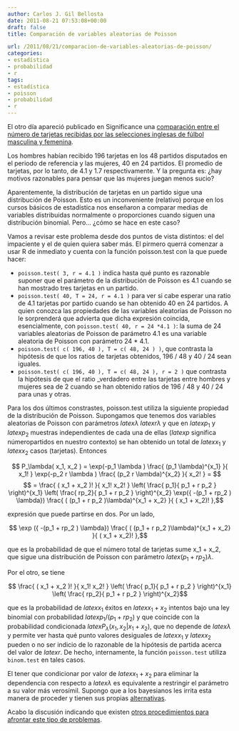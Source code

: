 ```yaml
---
author: Carlos J. Gil Bellosta
date: 2011-08-21 07:53:08+00:00
draft: false
title: Comparación de variables aleatorias de Poisson

url: /2011/08/21/comparacion-de-variables-aleatorias-de-poisson/
categories:
- estadística
- probabilidad
- r
tags:
- estadística
- poisson
- probabilidad
- r
---
```


El otro día apareció publicado en Significance una [comparación entre el número de tarjetas recibidas por las selecciones inglesas de fúlbol masculina y femenina](http://www.significancemagazine.org/details/webexclusive/1248403/The-fairer-sex-Comparing-cautions-in-men-and-womens-football.html).

Los hombres habían recibido 196 tarjetas en los 48 partidos disputados en el periodo de referencia y las mujeres, 40 en 24 partidos. El promedio de tarjetas, por lo tanto, de 4.1 y 1.7 respectivamente. Y la pregunta es: ¿hay motivos razonables para pensar que las mujeres juegan menos sucio?

Aparentemente, la distribución de tarjetas en un partido sigue una distribución de Poisson. Esto es un inconveniente (relativo) porque en los cursos básicos de estadística nos enseñaron a comparar medias de variables distribuidas normalmente o proporciones cuando siguen una distribución binomial. Pero... ¿cómo se hace en este caso?

Vamos a revisar este problema desde dos puntos de vista distintos: el del impaciente y el de quien quiera saber más. El pirmero querrá comenzar a usar R de inmediato y cuenta con la función poisson.test con la que puede hacer:



* `poisson.test( 3, r = 4.1 )` indica hasta qué punto es razonable suponer que el parámetro de la distribución de Poisson es 4.1 cuando se han mostrado tres tarjetas en un partido.
* `poisson.test( 40, T = 24, r = 4.1 )` para ver si cabe esperar una ratio de 4.1 tarjetas por partido cuando se han obtenido 40 en 24 partidos. A quien conozca las propiedades de las variables aleatorias de Poisson no le sorprenderá que advierta que dicha expresión coincida, esencialmente, con `poisson.test( 40, r = 24 *4.1 )`: la suma de 24 variables aleatorias de Poisson de parámetro 4.1 es una variable aleatoria de Poisson con parámetro 24 * 4.1.
* `poisson.test( c( 196, 40 ), T = c( 48, 24 ) )`, que contrasta la hipótesis de que los ratios de tarjetas obtenidos, 196 / 48 y 40 / 24 sean iguales.
* `poisson.test( c( 196, 40 ), T = c( 48, 24 ), r = 2 )` que contrasta la hipótesis de que el ratio _verdadero entre las tarjetas entre hombres y mujeres sea de 2 cuando se han obtenido ratios de 196 / 48 y 40 / 24 para unas y otras.

Para los dos últimos constrastes, poisson.test utiliza la siguiente propiedad de la distribución de Poisson. Supongamos que tenemos dos variables aleatorias de Poisson con parámetros $latex \lambda$ $latex r \lambda$ y que en $latex p_1$ y $latex p_2$ muestras independientes de cada una de ellas ($latex p$ significa númeropartidos en nuestro contexto) se han obtenido un total de $latex x_1$ y $latex x_2$ casos (tarjetas). Entonces


$$ P_\lambda( x_1, x_2 ) = \exp(-p_1 \lambda ) \frac{ (p_1 \lambda)^{x_1} }{ x_1! } \exp(-p_2 r \lambda ) \frac{ (p_2 r \lambda)^{x_2} }{ x_2! } = $$
$$ = \frac{ ( x_1 + x_2 )! }{ x_1! x_2! } \left( \frac{ p_1}{ p_1 + r p_2 } \right)^{x_1} \left( \frac{ rp_2}{ p_1 + r p_2 } \right)^{x_2} \exp({ -(p_1 + rp_2 ) \lambda})   \frac{ ( (p_1 + r p_2 )\lambda)^{x_1 + x_2} }{ ( x_1 + x_2)! },$$


expresión que puede partirse en dos. Por un lado,


$$ \exp ({ -(p_1 + rp_2 ) \lambda})  \frac{ ( (p_1 + r p_2 )\lambda)^{x_1 + x_2} }{ ( x_1 + x_2)! },$$


que es la probabilidad de que el número total de tarjetas sume x_1 + x_2, que sigue una distribución de Poisson con parámetro $latex (p_1 + r p_2 )\lambda$.

Por el otro, se tiene


$$ \frac{ ( x_1 + x_2 )! }{ x_1! x_2! } \left( \frac{ p_1}{ p_1 + r p_2 } \right)^{x_1} \left( \frac{ rp_2}{ p_1 + r p_2 } \right)^{x_2}$$


que es la probabilidad de $latex x_1$ éxitos en $latex x_1 + x_2$ intentos bajo una ley binomial con probabilidad $latex p_1 / (p_1 + r p_2 )$ y que coincide con la probabilidad condicionada $latex P_\lambda( x_1, x_2 | x_1 + x_2 )$, que no depende de $latex \lambda$ y permite ver hasta qué punto valores desiguales de $latex x_1$ y $latex x_2$ pueden o no ser indicio de lo razonable de la hipótesis de partida acerca del valor de $latex r$. De hecho, internamente, la función `poisson.test` utiliza `binom.test` en tales casos.

El tener que condicionar por valor de $latex x_1 + x_2$ para eliminar la dependencia con respecto a $latex \lambda$ es equivalente a restringir el parámetro a su valor más verosímil. Supongo que a los bayesianos les irrita esta manera de proceder y tienen sus propias [alternativas](http://stats.stackexchange.com/questions/10766/two-poisson-random-variables-and-likelihood-ratio-test).

Acabo la discusión indicando que existen [otros procedimientos para afrontar este tipo de problemas](http://sankhya.isical.ac.in/search/64a3/64a3037.pdf).
